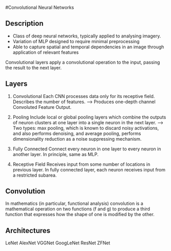 #Convolutional Neural Networks

## Description
- Class of deep neural networks, typically applied to analysing imagery.
- Variation of MLP designed to require minimal preprocessing
- Able to capture spatial and temporal dependencies in an image through application of relevant features

Convolutional layers apply a convolutional operation to the input, passing the result
to the next layer.

## Layers
1. Convolutional
Each CNN processes data only for its receptive field. Describes the number of features.
--> Produces one-depth channel Convoluted Feature Output.

2. Pooling
Include local or global pooling layers which combine the outputs of neuron clusters
at one layer into a single neuron in the next layer.
--> Two types: max pooling, which is known to discard noisy activations, and also performs denoising, and average pooling, performs dimensionality reduction as a noise suppressing mechanism.

3. Fully Connected
Connect every neuron in one layer to every neuron in another layer.
In principle, same as MLP.

4. Receptive Field
Receives input from some number of locations in previous layer. In fully connected layer, each neuron receives input from a restricted subarea.

## Convolution
In mathematics (in particular, functional analysis) convolution is a mathematical operation on two functions (f and g) to produce a third function that expresses how the shape of one is modified by the other.
## Architectures
LeNet
AlexNet
VGGNet
GoogLeNet
ResNet
ZFNet
